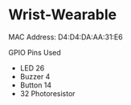 # Wrist-Wearable

MAC Address: D4:D4:DA:AA:31:E6

GPIO Pins Used
* LED 26
* Buzzer 4
* Button 14
* 32 Photoresistor